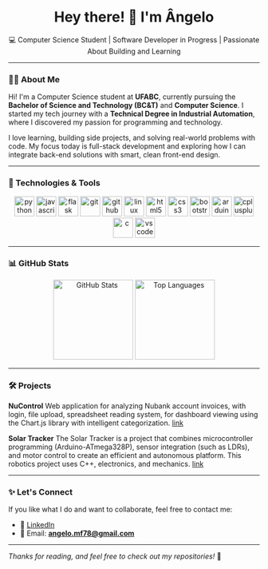 <h1 align="center">Hey there! 👋 I'm Ângelo</h1>
<p align="center">
  💻 Computer Science Student | Software Developer in Progress | Passionate About Building and Learning
</p>

---


### 👨‍💻 About Me 

Hi! I'm a Computer Science student at **UFABC**, currently pursuing the **Bachelor of Science and Technology (BC&T)** and **Computer Science**. I started my tech journey with a **Technical Degree in Industrial Automation**, where I discovered my passion for programming and technology.

I love learning, building side projects, and solving real-world problems with code. My focus today is full-stack development and exploring how I can integrate back-end solutions with smart, clean front-end design.

---

### 🧠 Technologies & Tools

<p align="center">
  <img src="https://cdn.jsdelivr.net/gh/devicons/devicon/icons/python/python-original.svg" height="40" alt="python"/>
  <img src="https://cdn.jsdelivr.net/gh/devicons/devicon/icons/javascript/javascript-original.svg" height="40" alt="javascript"/>
  <img src="https://cdn.jsdelivr.net/gh/devicons/devicon/icons/flask/flask-original.svg" height="40" alt="flask"/>
  <img src="https://cdn.jsdelivr.net/gh/devicons/devicon/icons/git/git-original.svg" height="40" alt="git"/>
  <img src="https://cdn.jsdelivr.net/gh/devicons/devicon/icons/github/github-original.svg" height="40" alt="github"/>
  <img src="https://cdn.jsdelivr.net/gh/devicons/devicon/icons/linux/linux-original.svg" height="40" alt="linux"/>
  <img src="https://cdn.jsdelivr.net/gh/devicons/devicon/icons/html5/html5-original.svg" height="40" alt="html5"/>
  <img src="https://cdn.jsdelivr.net/gh/devicons/devicon/icons/css3/css3-original.svg" height="40" alt="css3"/>
  <img src="https://cdn.jsdelivr.net/gh/devicons/devicon/icons/bootstrap/bootstrap-original.svg" height="40" alt="bootstrap"/>
  <img src="https://cdn.jsdelivr.net/gh/devicons/devicon/icons/arduino/arduino-original.svg" height="40" alt="arduino"/>
  <img src="https://cdn.jsdelivr.net/gh/devicons/devicon/icons/cplusplus/cplusplus-original.svg" height="40" alt="cplusplus"/>
  <img src="https://cdn.jsdelivr.net/gh/devicons/devicon/icons/c/c-original.svg" height="40" alt="c"/>
  <img src="https://cdn.jsdelivr.net/gh/devicons/devicon/icons/vscode/vscode-original.svg" height="40" alt="vscode"/>
</p>

---

### 📊 GitHub Stats

<div align="center">
  <img src="https://github-readme-stats.vercel.app/api?username=AngeloFinassi&show_icons=true&theme=tokyonight" alt="GitHub Stats" height="160"/>
  <img src="https://github-readme-stats.vercel.app/api/top-langs/?username=AngeloFinassi&layout=compact&theme=tokyonight" alt="Top Languages" height="160"/>
</div>

---
### 🛠️ Projects

**NuControl**
Web application for analyzing Nubank account invoices, with login, file upload, spreadsheet reading system, for dashboard viewing using the Chart.js library with intelligent categorization. [link](https://github.com/AngeloFinassi/NuControl)

**Solar Tracker**
The Solar Tracker is a project that combines microcontroller programming (Arduino-ATmega328P), sensor integration (such as LDRs), and motor control to create an efficient and autonomous platform. This robotics project uses C++, electronics, and mechanics. [link](https://github.com/AngeloFinassi/Solar-Tracker---TCC)

---

### ✨ Let's Connect

If you like what I do and want to collaborate, feel free to contact me:

- 💼 [LinkedIn](https://www.linkedin.com/in/angelo-mf/)
- 💌 Email: **angelo.mf78@gmail.com**

---

_Thanks for reading, and feel free to check out my repositories!_ 💖

